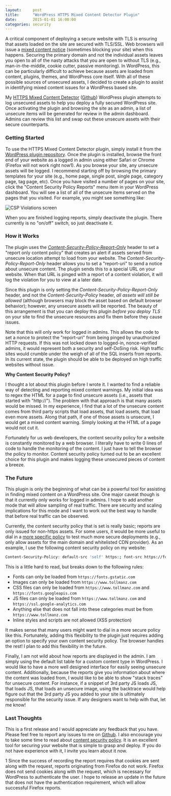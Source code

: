 ```yaml
---
layout:     post
title:      "WordPress HTTPS Mixed Content Detector Plugin"
date:       2015-01-01 16:00:00
categories: security
---
```


A critical component of deploying a secure website with TLS is ensuring that assets loaded on the site are secured with TLS/SSL. Web browsers will issue a [mixed content notice](https://developer.mozilla.org/en-US/docs/Security/MixedContent) (sometimes blocking your site) when this happens. Securing the primary domain and not the individual assets leaves you open to all of the nasty attacks that you are open to without TLS (e.g., man-in-the-middle, cookie cutter, passive monitoring). In WordPress, this can be particularly difficult to achieve because assets are loaded from content, plugins, themes, and WordPress core itself. With all of these possible sources of unsecured assets, I decided to create a plugin to assist in identifying mixed content issues for a WordPress based site.

My [HTTPS Mixed Content Detector](https://wordpress.org/plugins/https-mixed-content-detector/) ([Github](https://github.com/tollmanz/wordpress-https-mixed-content-detector)) WordPress plugin attempts to log unsecured assets to help you deploy a fully secured WordPress site. Once activating the plugin and browsing the site as an admin, a list of unsecure items will be generated for review in the admin dashboard. Admins can review this list and swap out these unsecure assets with their secure counterparts.

### Getting Started

To use the HTTPS Mixed Content Detector plugin, simply install it from the [WordPress plugin repository](https://wordpress.org/plugins/https-mixed-content-detector/). Once the plugin is installed, browse the front end of your website as a logged in admin using either Safari or Chrome (Firefox will not work right now<span class="footnote-article-number">1</span>). As you browse your site, any unsecure assets will be logged. I recommend starting off by browsing the primary templates for your site (e.g., home page, single post, single page, category page, tag page, etc). Once you have visited a number of pages on your site, click the "Content Security Policy Reports" menu item in your WordPress dashboard. You will see a list of all of the unsecure items served on the pages that you visited. For example, you might see something like:

![](/media/images/csp-violations.jpg "CSP Violations screen")

When you are finished logging reports, simply deactivate the plugin. There currently is no "on/off" switch, so just deactivate it.

### How it Works

The plugin uses the *[Content-Security-Policy-Report-Only](http://w3c.github.io/webappsec/specs/content-security-policy/#iana-content-security-policy-report-only)* header to set a "report only content policy" that creates an alert if assets served from unsecure location attempt to load from your website. The *Content-Security-Policy-Report-Only* header allows you to set a "report-uri" to send a notice about unsecure content. The plugin sends this to a special URL on your website. When that URL is pinged with a report of a content violation, it will log the violation for you to view at a later date.

Since this plugin is only setting the *Content-Security-Policy-Report-Only* header, and not the *Content-Security-Policy* header, *all assets will still be allowed* (although browsers may block the asset based on default browser behavior); however, any unsecure assets will be reported. The beauty of this arrangement is that you can deploy this plugin *before you deploy TLS* on your site to find the unsecure resources and fix them before they cause issues.

Note that this will only work for logged in admins. This allows the code to set a nonce to protect the "report-uri" from being pinged by unauthorized HTTP requests. If this was not locked down to logged-in, nonce-verified admins, it would represent both a security and self-DoSing risk. High traffic sites would crumble under the weigh of all of the SQL inserts from reports. In its current state, the plugin should be able to be deployed on high traffic websites without issue.

**Why Content Security Policy?**

I thought a lot about this plugin before I wrote it. I wanted to find a reliable way of detecting and reporting mixed content warnings. My initial idea was to regex the HTML for a page to find unsecure assets (i.e., assets that started with "http://"). The problem with that approach is that many assets would be missed. In my experience, I find that a lot of the unsecure content comes from third party scripts that load assets, that load assets, that load even more assets. Along that path, if one of those assets is unsecure, I would get a mixed content warning. Simply looking at the HTML of a page would not cut it.

Fortunately for us web developers, the content security policy for a website is constantly monitored by a web browser. I literally have to write 0 lines of code to handle the monitoring of the content. I just have to tell the browser the policy to monitor. Content security policy turned out to be an excellent choice for this plugin and makes logging these unsecured pieces of content a breeze.

### The Future

This plugin is only the beginning of what can be a powerful tool for assisting in finding mixed content on a WordPress site. One major caveat though is that it currently only works for logged in admins. I hope to add another mode that will allow sampling of real traffic. There are security and scaling implications for this mode and I want to work out the best way to handle that before real traffic can be observed.

Currently, the content security policy that is set is really basic; reports are only issued for non-https assets. For some users, it would be more useful to dial in a [more specific policy](http://w3c.github.io/webappsec/specs/content-security-policy/#directives) to test much more secure deployments (e.g., only allow assets for the main domain and whitelisted CDN provider). As an example, I use the following content security policy on my website:

```bash
Content-Security-Policy: default-src 'self' https:; font-src https://fonts.gstatic.com; img-src 'self' https:; style-src 'self' https: https://fonts.googleapis.com; script-src 'self' https: https://ssl.google-analytics.com
```

This is a little hard to read, but breaks down to the following rules:

* Fonts can only be loaded from `https://fonts.gstatic.com`
* Images can only be loaded from `https://www.tollmanz.com`
* CSS files can only be loaded from `https://www.tollmanz.com` and `https://fonts.googleapis.com`
* JS files can only be loaded from `https://www.tollmanz.com` and `https://ssl.google-analytics.com`
* Anything else that does not fall into these categories must be from `https://www.tollmanz.com`
* Inline styles and scripts are not allowed (XSS protection)

It makes sense that many users might want to dial in a more secure policy like this. Fortunately, adding this flexibility to the plugin just requires adding an option to specify your own content security policy. The browser handles the rest! I plan to add this flexibility in the future.

Finally, I am not wild about how reports are displayed in the admin. I am simply using the default list table for a custom content type in WordPress. I would like to have a more well designed interface for easily seeing unsecure content. Additionally, because the reports give you information about where the content was loaded from, I would like to be able to show "stack traces" for unsecure content. For instance, if a snippet of 3rd party JS loads JS, that loads JS, that loads an unsecure image, using the backtrace would help figure out that the 3rd party JS you added to your site is ultimately responsible for the security issue. If any designers want to help with that, let me know!

### Last Thoughts

This is a first release and I would appreciate any feedback that you have. Please feel free to report any issues to me on [Github](https://github.com/tollmanz/wordpress-https-mixed-content-detector/issues). I also encourage you to take some time to read about [content security policy](http://www.html5rocks.com/en/tutorials/security/content-security-policy/). It is an excellent tool for securing your website that is simple to grasp and deploy. If you do not have experience with it, I invite you learn about it now.

<p class="footnote"><span class="footnote-footer-number">1</span> Since the success of recording the report requires that cookies are sent along with the request, reports originating from Firefox do not work. Firefox does not send cookies along with the request, which is necessary for WordPress to authenticate the user. I hope to release an update in the future that does not have the authentication requirement, which will allow successful Firefox reports.</p>
